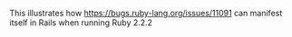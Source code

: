 This illustrates how https://bugs.ruby-lang.org/issues/11091 can manifest itself in Rails when running Ruby 2.2.2
